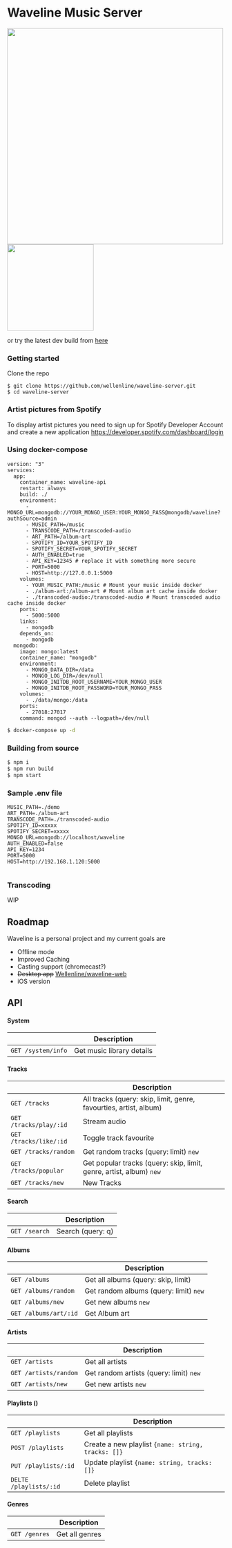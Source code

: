 # Waveline Music Server
<img width="500" src="https://preview.redd.it/3vujqpdulbi41.png?width=2756&format=png&auto=webp&s=2cd56216825a7e9d9145e6b1fb2eb7750bb079d3">

<a href="https://play.google.com/store/apps/details?id=com.waveline.app" target="_blank">
<img src="https://play.google.com/intl/en_us/badges/images/generic/en_badge_web_generic.png" width="200">
</a>

or try the latest dev build from
[here](https://github.com/Wellenline/waveline-server/blob/master/app-release/app-release.apk)


### Getting started

Clone the repo
```Sh
$ git clone https://github.com/wellenline/waveline-server.git
$ cd waveline-server
```

### Artist pictures from Spotify
To display artist pictures you need to sign up for Spotify Developer Account and create a new application
https://developer.spotify.com/dashboard/login


### Using docker-compose
```docker
version: "3"
services:
  app:
    container_name: waveline-api
    restart: always
    build: ./
    environment:
      - MONGO_URL=mongodb://YOUR_MONGO_USER:YOUR_MONGO_PASS@mongodb/waveline?authSource=admin
      - MUSIC_PATH=/music
	  - TRANSCODE_PATH=/transcoded-audio
      - ART_PATH=/album-art
      - SPOTIFY_ID=YOUR_SPOTIFY_ID
      - SPOTIFY_SECRET=YOUR_SPOTIFY_SECRET
      - AUTH_ENABLED=true
      - API_KEY=12345 # replace it with something more secure
      - PORT=5000
      - HOST=http://127.0.0.1:5000
    volumes:
      - YOUR_MUSIC_PATH:/music # Mount your music inside docker
      - ./album-art:/album-art # Mount album art cache inside docker
	  - ./transcoded-audio:/transcoded-audio # Mount transcoded audio cache inside docker
    ports:
      - 5000:5000
    links:
      - mongodb
    depends_on:
      - mongodb
  mongodb:
    image: mongo:latest
    container_name: "mongodb"
    environment:
      - MONGO_DATA_DIR=/data
      - MONGO_LOG_DIR=/dev/null
      - MONGO_INITDB_ROOT_USERNAME=YOUR_MONGO_USER
      - MONGO_INITDB_ROOT_PASSWORD=YOUR_MONGO_PASS
    volumes:
      - ./data/mongo:/data
    ports:
      - 27018:27017
    command: mongod --auth --logpath=/dev/null
 ```

```sh
$ docker-compose up -d
```

### Building from source
```sh
$ npm i
$ npm run build
$ npm start
```

### Sample .env file
```env
MUSIC_PATH=./demo
ART_PATH=./album-art
TRANSCODE_PATH=./transcoded-audio
SPOTIFY_ID=xxxxx
SPOTIFY_SECRET=xxxxx
MONGO_URL=mongodb://localhost/waveline
AUTH_ENABLED=false
API_KEY=1234
PORT=5000
HOST=http://192.168.1.120:5000


```

### Transcoding
WIP

## Roadmap
Waveline is a personal project and my current goals are

* Offline mode
* Improved Caching
* Casting support (chromecast?)
* <strike>Desktop app</strike>  [Wellenline/waveline-web](https://github.com/Wellenline/waveline-web)
* iOS version


## API
#### System
|                |Description                    |
|----------------|-------------------------------|
|`GET /system/info`|Get music library details|


#### Tracks
|                |Description                    |
|----------------|-------------------------------|
|`GET /tracks`|All tracks (query: skip, limit, genre, favourties, artist, album)|
|`GET /tracks/play/:id`|Stream audio|
|`GET /tracks/like/:id`|Toggle track favourite |
|`GET /tracks/random`| Get random tracks (query: limit) `new` |
|`GET /tracks/popular`|Get popular tracks (query: skip, limit, genre, artist, album) `new`|
|`GET /tracks/new`|New Tracks|

#### Search
|                |Description                    |
|----------------|-------------------------------|
|`GET /search`| Search (query: q) |


#### Albums
|                |Description                    |
|----------------|-------------------------------|
|`GET /albums`| Get all albums (query: skip, limit) |
|`GET /albums/random`| Get random albums (query: limit) `new` |
|`GET /albums/new`| Get new albums `new` |
|`GET /albums/art/:id`|Get Album art |


#### Artists
|                |Description                    |
|----------------|-------------------------------|
|`GET /artists`| Get all artists |
|`GET /artists/random`| Get random artists (query: limit) `new` |
|`GET /artists/new`| Get new artists `new` |


#### Playlists ()
|                |Description                    |
|----------------|-------------------------------|
|`GET /playlists`| Get all playlists |
|`POST /playlists`| Create a new playlist `{name: string, tracks: []}` |
|`PUT /playlists/:id`| Update playlist `{name: string, tracks: []}` |
|`DELTE /playlists/:id`| Delete playlist |

#### Genres
|                |Description                    |
|----------------|-------------------------------|
|`GET /genres`| Get all genres |
